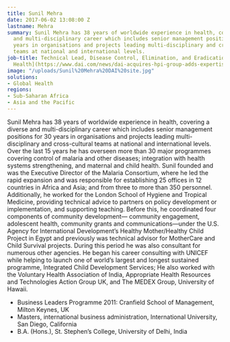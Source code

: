 ```yaml
---
title: Sunil Mehra
date: 2017-06-02 13:08:00 Z
lastname: Mehra
summary: Sunil Mehra has 38 years of worldwide experience in health, covering a diverse
  and multi-disciplinary career which includes senior management positions for 30
  years in organisations and projects leading multi-disciplinary and cross-cultural
  teams at national and international levels.
job-title: Technical Lead, Disease Control, Elimination, and Eradication, [DAI Global
  Health](https://www.dai.com/news/dai-acquires-hpi-group-adds-expertise-in-global-health-womens-empowerment)
image: "/uploads/Sunil%20Mehra%20DAI%20site.jpg"
solutions:
- Global Health
regions:
- Sub-Saharan Africa
- Asia and the Pacific
---
```


Sunil Mehra has 38 years of worldwide experience in health, covering a diverse and multi-disciplinary career which includes senior management positions for 30 years in organisations and projects leading multi-disciplinary and cross-cultural teams at national and international levels. Over the last 15 years he has overseen more than 30 major programmes covering control of malaria and other diseases; integration with health systems strengthening, and maternal and child health. Sunil founded and was the Executive Director of the Malaria Consortium, where he led the rapid expansion and was responsible for establishing 25 offices in 12 countries in Africa and Asia; and from three to more than 350 personnel. Additionally, he worked for the London School of Hygiene and Tropical Medicine, providing technical advice to partners on policy development or implementation, and supporting teaching. Before this, he coordinated four components of community development— community engagement, adolescent health, community grants and communications—under the U.S. Agency for International Development’s Healthy Mother/Healthy Child Project in Egypt and previously was technical advisor for MotherCare and Child Survival projects. During this period he was also consultant for numerous other agencies. He began his career consulting with UNICEF while helping to launch one of world’s largest and longest sustained programme, Integrated Child Development Services; He also worked with the Voluntary Health Association of India, Appropriate Health Resources and Technologies Action Group UK, and The MEDEX Group, University of Hawaii.

* Business Leaders Programme 2011: Cranfield School of Management, Milton Keynes, UK
* Masters, international business administration, International University, San Diego, California
* B.A. (Hons.), St. Stephen’s College, University of Delhi, India